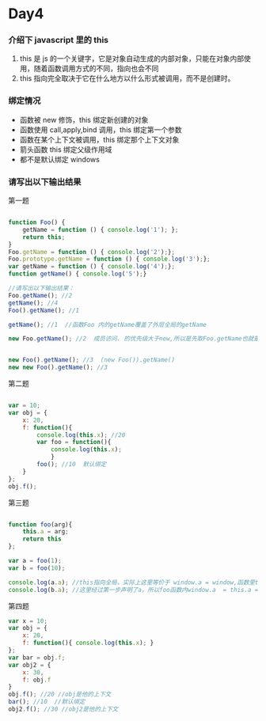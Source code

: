 # Day4

### 介绍下 javascript 里的 this

1. this 是 js 的一个关键字，它是对象自动生成的内部对象，只能在对象内部使用，随着函数调用方式的不同，指向也会不同
2. this 指向完全取决于它在什么地方以什么形式被调用，而不是创建时。

### 绑定情况

- 函数被 new 修饰，this 绑定新创建的对象
- 函数使用 call,apply,bind 调用，this 绑定第一个参数
- 函数在某个上下文被调用，this 绑定那个上下文对象
- 箭头函数 this 绑定父级作用域
- 都不是默认绑定 windows

### 请写出以下输出结果

第一题

```javascript

function Foo() {
    getName = function () { console.log('1'); };
    return this;
}
Foo.getName = function () { console.log('2');};
Foo.prototype.getName = function () { console.log('3');};
var getName = function () { console.log('4');};
function getName() { console.log('5');}

//请写出以下输出结果：
Foo.getName(); //2
getName(); //4
Foo().getName(); //1

getName(); //1  //函数Foo 内的getName覆盖了外层全局的getName

new Foo.getName(); //2  成员访问. 的优先级大于new,所以是先取Foo.getName也就是2，然后再new


new Foo().getName(); //3  (new Foo()).getName()
new new Foo().getName(); //3

```

第二题

```javascript

var = 10;
var obj = {
    x: 20,
    f: function(){
        console.log(this.x); //20
        var foo = function(){
            console.log(this.x);
            }
        foo(); //10  默认绑定
    }
};
obj.f();

```

第三题

```javascript

function foo(arg){
    this.a = arg;
    return this
};

var a = foo(1);
var b = foo(10);

console.log(a.a); //this指向全局，实际上这里等价于 window.a = window,函数里this.a = window.a,但是window.a未定义，所以返回undefined
console.log(b.a); //这里经过第一步声明了a，所以foo函数内window.a  = this.a = = 10;

```

第四题

```javascript
var x = 10;
var obj = {
    x: 20,
    f: function(){ console.log(this.x); }
};
var bar = obj.f;
var obj2 = {
    x: 30,
    f: obj.f
}
obj.f(); //20 //obj是他的上下文
bar(); //10  //默认绑定
obj2.f(); //30 //obj2是他的上下文

```
